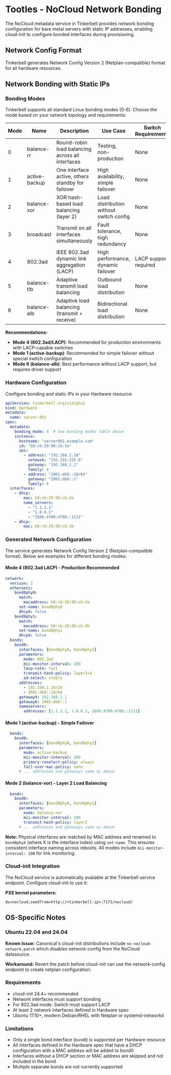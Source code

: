 # Tootles - NoCloud Network Bonding

The NoCloud metadata service in Tinkerbell provides network bonding configuration for bare metal servers with static IP addresses, enabling cloud-init to configure bonded interfaces during provisioning.

## Network Config Format

Tinkerbell generates Network Config Version 2 (Netplan-compatible) format for all hardware resources.

## Network Bonding with Static IPs

### Bonding Modes

Tinkerbell supports all standard Linux bonding modes (0-6). Choose the mode based on your network topology and requirements:

| Mode | Name | Description | Use Case | Switch Requirements |
|------|------|-------------|----------|---------------------|
| 0 | balance-rr | Round-robin load balancing across all interfaces | Testing, non-production | None |
| 1 | active-backup | One interface active, others standby for failover | High availability, simple failover | None |
| 2 | balance-xor | XOR hash-based load balancing (layer 2) | Load distribution without switch config | None |
| 3 | broadcast | Transmit on all interfaces simultaneously | Fault tolerance, high redundancy | None |
| 4 | 802.3ad | IEEE 802.3ad dynamic link aggregation (LACP) | High performance, dynamic failover | LACP support required |
| 5 | balance-tlb | Adaptive transmit load balancing | Outbound load distribution | None |
| 6 | balance-alb | Adaptive load balancing (transmit + receive) | Bidirectional load distribution | None |

**Recommendations:**
- **Mode 4 (802.3ad/LACP)**: Recommended for production environments with LACP-capable switches
- **Mode 1 (active-backup)**: Recommended for simple failover without special switch configuration
- **Mode 6 (balance-alb)**: Best performance without LACP support, but requires driver support

### Hardware Configuration

Configure bonding and static IPs in your Hardware resource:

```yaml
apiVersion: tinkerbell.org/v1alpha1
kind: Hardware
metadata:
  name: server-001
spec:
  metadata:
    bonding_mode: 4  # See bonding modes table above
    instance:
      hostname: "server001.example.com"
      id: "b8:cb:29:98:cb:3a"
      ips:
        - address: "192.168.1.10"
          netmask: "255.255.255.0"
          gateway: "192.168.1.1"
          family: 4
        - address: "2001:db8::10/64"
          gateway: "2001:db8::1"
          family: 6
  interfaces:
    - dhcp:
        mac: b8:cb:29:98:cb:3a
        name_servers:
          - "1.1.1.1"
          - "1.0.0.1"
          - "2606:4700:4700::1111"
    - dhcp:
        mac: b8:cb:29:98:cb:3b
```

### Generated Network Configuration

The service generates Network Config Version 2 (Netplan-compatible format). Below are examples for different bonding modes:

#### Mode 4 (802.3ad LACP) - Production Recommended

```yaml
network:
  version: 2
  ethernets:
    bond0phy0:
      match:
        macaddress: b8:cb:29:98:cb:3a
      set-name: bond0phy0
      dhcp4: false
    bond0phy1:
      match:
        macaddress: b8:cb:29:98:cb:3b
      set-name: bond0phy1
      dhcp4: false
  bonds:
    bond0:
      interfaces: [bond0phy0, bond0phy1]
      parameters:
        mode: 802.3ad
        mii-monitor-interval: 100
        lacp-rate: fast
        transmit-hash-policy: layer3+4
        ad-select: stable
      addresses:
        - 192.168.1.10/24
        - 2001:db8::10/64
      gateway4: 192.168.1.1
      gateway6: 2001:db8::1
      nameservers:
        addresses: [1.1.1.1, 1.0.0.1, 2606:4700:4700::1111]
```

#### Mode 1 (active-backup) - Simple Failover

```yaml
  bonds:
    bond0:
      interfaces: [bond0phy0, bond0phy1]
      parameters:
        mode: active-backup
        mii-monitor-interval: 100
        primary-reselect-policy: always
        fail-over-mac-policy: none
      # ... addresses and gateways same as above
```

#### Mode 2 (balance-xor) - Layer 2 Load Balancing

```yaml
  bonds:
    bond0:
      interfaces: [bond0phy0, bond0phy1]
      parameters:
        mode: balance-xor
        mii-monitor-interval: 100
        transmit-hash-policy: layer2
      # ... addresses and gateways same as above
```

**Note:** Physical interfaces are matched by MAC address and renamed to `bond0phyX` (where X is the interface index) using `set-name`. This ensures consistent interface naming across reboots. All modes include `mii-monitor-interval: 100` for link monitoring.


### Cloud-init Integration

The NoCloud service is automatically available at the Tinkerbell service endpoint. Configure cloud-init to use it:

**PXE kernel parameters:**
```
ds=nocloud;seedfrom=http://<tinkerbell-ip>:7172/nocloud/
```


## OS-Specific Notes

### Ubuntu 22.04 and 24.04

**Known Issue:** Canonical's cloud-init distributions include `no-nocloud-network.patch` which disables network-config from the NoCloud datasource.

**Workaround:** Revert the patch before cloud-init can use the network-config endpoint to create netplan configuration:

### Requirements

- cloud-init 24.4+ recommended
- Network interfaces must support bonding
- For 802.3ad mode: Switch must support LACP
- At least 2 network interfaces defined in Hardware spec
- Ubuntu 17.10+, modern Debian/RHEL with Netplan or systemd-networkd

### Limitations

- Only a single bond interface (`bond0`) is supported per Hardware resource
- All interfaces defined in the Hardware spec that have a DHCP configuration with a MAC address will be added to bond0
- Interfaces without a DHCP section or MAC address are skipped and not included in the bond
- Multiple separate bonds are not currently supported
